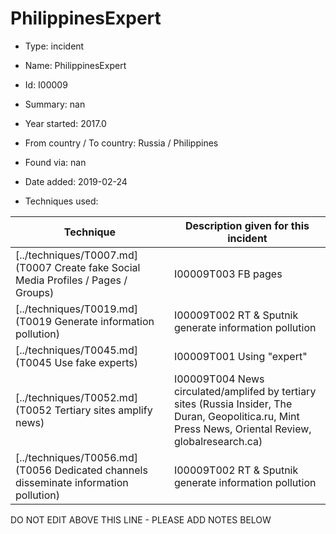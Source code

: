 # PhilippinesExpert

* Type: incident

* Name: PhilippinesExpert

* Id: I00009

* Summary: nan

* Year started: 2017.0

* From country / To country: Russia / Philippines

* Found via: nan

* Date added: 2019-02-24

* Techniques used: 

| Technique | Description given for this incident |
| --------- | ------------------------- |
| [../techniques/T0007.md](T0007 Create fake Social Media Profiles / Pages / Groups) | I00009T003 FB pages |
| [../techniques/T0019.md](T0019 Generate information pollution) | I00009T002 RT & Sputnik generate information pollution  |
| [../techniques/T0045.md](T0045 Use fake experts) | I00009T001 Using "expert" |
| [../techniques/T0052.md](T0052 Tertiary sites amplify news) | I00009T004 News circulated/amplifed by tertiary sites (Russia Insider, The Duran, Geopolitica.ru, Mint Press News, Oriental Review, globalresearch.ca) |
| [../techniques/T0056.md](T0056 Dedicated channels disseminate information pollution) | I00009T002 RT & Sputnik generate information pollution  |

DO NOT EDIT ABOVE THIS LINE - PLEASE ADD NOTES BELOW